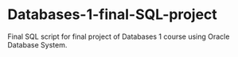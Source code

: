 # Databases-1-final-SQL-project
Final SQL script for final project of Databases 1 course using Oracle Database System. 
